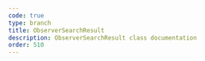 ```yaml
---
code: true
type: branch
title: ObserverSearchResult
description: ObserverSearchResult class documentation
order: 510
---
```

